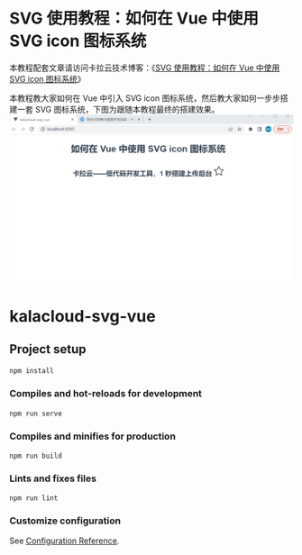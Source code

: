 

# SVG 使用教程：如何在 Vue 中使用 SVG icon 图标系统

本教程配套文章请访问卡拉云技术博客：《[SVG 使用教程：如何在 Vue 中使用 SVG icon 图标系统](https://kalacloud.com/blog/using-svg-and-vue-complete-guide/)》

本教程教大家如何在 Vue 中引入 SVG icon 图标系统，然后教大家如何一步步搭建一套 SVG 图标系统，下图为跟随本教程最终的搭建效果。
![Echarts 西游记人物关系 DEMO 演示图](svg-star.gif)


# kalacloud-svg-vue

## Project setup
```
npm install
```

### Compiles and hot-reloads for development
```
npm run serve
```

### Compiles and minifies for production
```
npm run build
```

### Lints and fixes files
```
npm run lint
```

### Customize configuration
See [Configuration Reference](https://cli.vuejs.org/config/).
